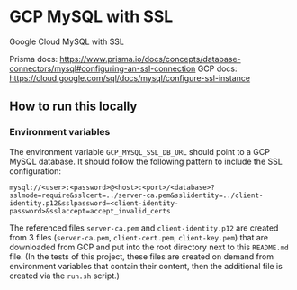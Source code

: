 # GCP MySQL with SSL

Google Cloud MySQL with SSL

Prisma docs: https://www.prisma.io/docs/concepts/database-connectors/mysql#configuring-an-ssl-connection
GCP docs: https://cloud.google.com/sql/docs/mysql/configure-ssl-instance

## How to run this locally

### Environment variables

The environment variable `GCP_MYSQL_SSL_DB_URL` should point to a GCP MySQL database. It should follow the following pattern to include the SSL configuration:

`mysql://<user>:<password>@<host>:<port>/<database>?sslmode=require&sslcert=../server-ca.pem&sslidentity=../client-identity.p12&sslpassword=<client-identity-password>&sslaccept=accept_invalid_certs`

The referenced files `server-ca.pem` and `client-identity.p12` are created from 3 files (`server-ca.pem`, `client-cert.pem`, `client-key.pem`) that are downloaded from GCP and put into the root directory next to this `README.md` file. (In the tests of this project, these files are created on demand from environment variables that contain their content, then the additional file is created via the `run.sh` script.)
